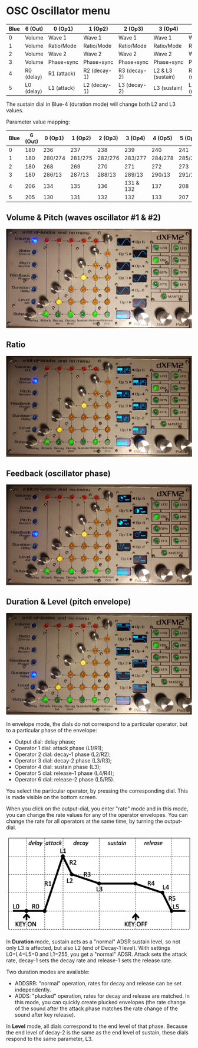 # OSC Oscillator menu

| Blue | 6 (Out) | 0 (Op1) | 1 (Op2) | 2 (Op3) | 3 (Op4) | 4 (Op5) | 5 (Op6) |
|------|---------|---------|---------|---------|---------|---------|---------|
| 0 | Volume | Wave 1 | Wave 1 | Wave 1 | Wave 1 | Wave 1 | Wave 1 |
| 1 | Volume | Ratio/Mode | Ratio/Mode | Ratio/Mode | Ratio/Mode | Ratio/Mode | Ratio/Mode |
| 2 | Volume | Wave 2 | Wave 2 | Wave 2 | Wave 2 | Wave 2 | Wave 2 |
| 3 | Volume | Phase+sync | Phase+sync | Phase+sync | Phase+sync | Phase+sync | Phase+sync |
| 4 | R0 (delay) | R1 (attack) | R2 (decay-1) | R3 (decay-2) | L2 & L3 (sustain) | R4 (release-1) | R5 (release-2) |
| 5 | L0 (delay) | L1 (attack) | L2 (decay-1) | L3 (decay-2) | L3 (sustain) | L4 (release-1) | L5 (release-2) |

The sustain dial in Blue-4 (duration mode) will change both L2 and L3 values.

Parameter value mapping:

| Blue | 6 (Out) | 0 (Op1) | 1 (Op2) | 2 (Op3) | 3 (Op4) | 4 (Op5) | 5 (Op6) |
|------|---------|---------|---------|---------|---------|---------|---------|
| 0 | 180 | 236 | 237 | 238 | 239 | 240 | 241 |
| 1 | 180 | 280/274 | 281/275 | 282/276 | 283/277 | 284/278 | 285/279 |
| 2 | 180 | 268 | 269 | 270 | 271 | 272 | 273 |
| 3 | 180 | 286/13 | 287/13 | 288/13 | 289/13 | 290/13 | 291/13 |
| 4 | 206 | 134 | 135 | 136 | 131 & 132 | 137 | 208 |
| 5 | 205 | 130 | 131 | 132 | 132 | 133 | 207 |

## Volume & Pitch (waves oscillator #1 & #2)

![](../media/OSC-Waves.png)

## Ratio

![](../media/OSC-Ratio.png)

## Feedback (oscillator phase)

![](../media/OSC-Phase.png)

## Duration & Level (pitch envelope)

![](../media/OSC-Envelope.png)

In envelope mode, the dials do not correspond to a particular operator, but to a particular phase of the envelope:
- Output dial: delay phase;
- Operator 1 dial: attack phase (L1/R1);
- Operator 2 dial: decay-1 phase (L2/R2);
- Operator 3 dial: decay-2 phase (L3/R3);
- Operator 4 dial: sustain phase (L3);
- Operator 5 dial: release-1 phase (L4/R4);
- Operator 6 dial: release-2 phase (L5/R5).

You select the particular operator, by pressing the corresponding dial. This is made visible on the bottom screen.

When you click on the output-dial, you enter "rate" mode and in this mode, you can change the rate values for any of the operator envelopes. You can change the rate for all operators at the same time, by turning the output-dial.

![](Envelope.png)

In **Duration** mode, sustain acts as a "normal" ADSR sustain level, so not only L3 is affected, but also L2 (end of Decay-1 level). With settings L0=L4=L5=0 and L1=255, you get a "normal" ADSR. Attack sets the attack rate, decay-1 sets the decay rate and release-1 sets the release rate.

Two duration modes are available:
- ADDSRR: "normal" operation, rates for decay and release can be set independently.
- ADDS: "plucked" operation, rates for decay and release are matched. In this mode, you can quickly create plucked envelopes (the rate change of the sound after the attack phase matches the rate change of the sound after key release).

In **Level** mode, all dials correspond to the end level of that phase. Because the end level of decay-2 is the same as the end level of sustain, these dials respond to the same parameter, L3.
